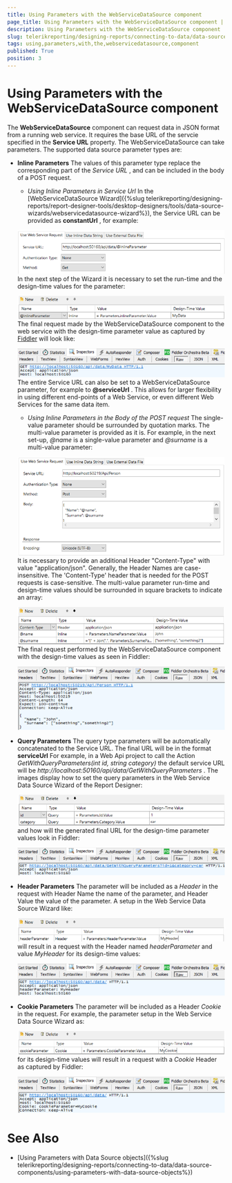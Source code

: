 ```yaml
---
title: Using Parameters with the WebServiceDataSource component
page_title: Using Parameters with the WebServiceDataSource component | for Telerik Reporting Documentation
description: Using Parameters with the WebServiceDataSource component
slug: telerikreporting/designing-reports/connecting-to-data/data-source-components/webservicedatasource-component/using-parameters-with-the-webservicedatasource-component
tags: using,parameters,with,the,webservicedatasource,component
published: True
position: 3
---
```


# Using Parameters with the WebServiceDataSource component



The __WebServiceDataSource__  component can request data in JSON format from a running web service.         It requires the base URL of the servcie specified in the __Service URL__  property.         The WebServiceDataSource can take parameters. The supported data source parameter types are:       

* __Inline Parameters__ The values of this parameter type replace the corresponding part of the *Service URL* ,             and can be included in the body of a POST request.           

   + *Using Inline Parameters in Service Url* In the [WebServiceDataSource Wizard]({%slug telerikreporting/designing-reports/report-designer-tools/desktop-designers/tools/data-source-wizards/webservicedatasource-wizard%}), the Service URL can be provided as                 __constantUrl__ , for example:                 

  ![Web Service Data Source Urlx 750](images/WebServiceDataSourceUrlx750.png)In the next step of the Wizard it is necessary to set the run-time and the design-time values for the parameter:                 

  ![Web Service Data Source Inline Parameterx 750](images/WebServiceDataSourceInlineParameterx750.png)The final request made by the WebServiceDataSource component to the web service with the design-time                 parameter value as captured by                  [Fiddler](https://www.telerik.com/download/fiddler)                  will look like:                 

  ![Web Service Data Source Inline Parameter Request Urlx 750](images/WebServiceDataSourceInlineParameterRequestUrlx750.png)The entire Service URL can also be set to a WebServiceDataSource parameter, for example to                 __@serviceUrl__ . This allows for larger flexibility in using different end-points of a Web Service,                 or even different Web Services for the same data item.               

   + *Using Inline Parameters in the Body of the POST request* The single-value parameter should be surrounded by quotation marks. The multi-value parameter is provided as it is.                 For example, in the next set-up, *@name*  is a single-value parameter and                 *@surname*  is a multi-value parameter:                 

  ![Web Service Data Source Url Bodyx 750](images/WebServiceDataSourceUrlBodyx750.png)It is necessary to provide an additional Header "Content-Type" with value "application/json". Generally, the Header                 Names are case-insensitive. The 'Content-Type' header that is needed for the POST requests is case-sensitive.               The multi-value parameter run-time and design-time values should be surrounded in square brackets to indicate                 an array:                 

  ![Web Service Data Source Inline Parameter Bodyx 750](images/WebServiceDataSourceInlineParameterBodyx750.png)The final request performed by the WebServiceDataSource component with the design-time values as seen in Fiddler:                 

  ![Web Service Data Source Inline Parameter Request Url Bodyx 750](images/WebServiceDataSourceInlineParameterRequestUrlBodyx750.png)

* __Query Parameters__ The query type parameters will be automatically concatenated to the Service URL. The final URL will be in the format           __serviceUrl__ For example, in a Web Api project to call the Action *GetWithQueryParameters(int id, string category)*              the default service URL will be *http://localhost:50160/api/data/GetWithQueryParameters* .             The images display how to set the query parameters in the Web Service Data Source Wizard of the Report Designer:             

  ![Web Service Data Source Query Parameterx 750](images/WebServiceDataSourceQueryParameterx750.png)and how will the generated final URL for the design-time parameter values look in Fiddler:             

  ![Web Service Data Source Query Parameter Request Urlx 750](images/WebServiceDataSourceQueryParameterRequestUrlx750.png)

* __Header Parameters__ The parameter will be included as a *Header*  in the request with Header Name the name of             the parameter, and Header Value the value of the parameter. A setup in the Web Service Data Source Wizard like:             

  ![Web Service Data Source Header Parameterx 750](images/WebServiceDataSourceHeaderParameterx750.png)will result in a request with the Header named *headerParameter*  and value             *MyHeader*  for its design-time values:             

  ![Web Service Data Source Header Parameter Request Urlx 750](images/WebServiceDataSourceHeaderParameterRequestUrlx750.png)

* __Cookie Parameters__ The parameter will be included as a Header *Cookie*  in the request.             For example, the parameter setup in the Web Service Data Source Wizard as:             

  ![Web Service Data Source Cookie Parameterx 750](images/WebServiceDataSourceCookieParameterx750.png)for its design-time values will result in a request with a *Cookie*  Header as captured              by Fiddler:             

  ![Web Service Data Source Cookie Parameter Request Urlx 750](images/WebServiceDataSourceCookieParameterRequestUrlx750.png)

# See Also

 * [Using Parameters with Data Source objects]({%slug telerikreporting/designing-reports/connecting-to-data/data-source-components/using-parameters-with-data-source-objects%})

